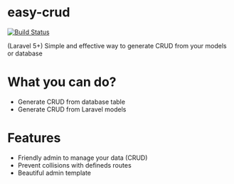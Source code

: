 # easy-crud

[![Build Status](https://travis-ci.org/marabesi/easy-crud.svg?branch=master)](https://travis-ci.org/marabesi/easy-crud)

(Laravel 5+) Simple and effective way to generate CRUD from your models or database

# What you can do?

- Generate CRUD from database table
- Generate CRUD from Laravel models

# Features

- Friendly admin to manage your data (CRUD)
- Prevent collisions with defineds routes
- Beautiful admin template

